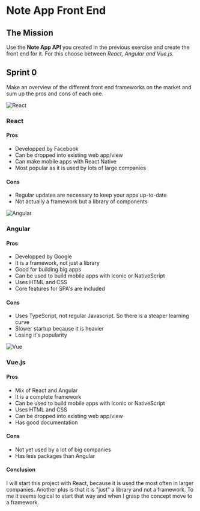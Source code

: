 # Note App Front End

## The Mission

Use the **Note App API** you created in the previous exercise and create the front end for it. For this choose between _React, Angular and Vue.js_.

## Sprint 0

Make an overview of the different front end frameworks on the market and sum up the pros and cons of each one.

![React](https://github.com/nicplackle/note-app-front-end/img/react_logo.png "React")

### React

#### Pros

- Developped by Facebook
- Can be dropped into existing web app/view
- Can make mobile apps with React Native
- Most popular as it is used by lots of large companies

#### Cons

- Regular updates are necessary to keep your apps up-to-date
- Not actually a framework but a library of components

![Angular](https://github.com/nicplackle/note-app-front-end/img/angular_logo.png "Angular")

### Angular

#### Pros

- Developped by Google
- It is a framework, not just a library
- Good for building big apps
- Can be used to build mobile apps with Iconic or NativeScript
- Uses HTML and CSS
- Core features for SPA's are included

#### Cons

- Uses TypeScript, not regular Javascript. So there is a steaper learning curve
- Slower startup because it is heavier
- Losing it's popularity

![Vue](https://github.com/nicplackle/note-app-front-end/img/vue_logo.png "Vue")

### Vue.js

#### Pros

- Mix of React and Angular
- It is a complete framework
- Can be used to build mobile apps with Iconic or NativeScript
- Uses HTML and CSS
- Can be dropped into existing web app/view
- Has good documentation

#### Cons

- Not yet used by a lot of big companies
- Has less packages than Angular

#### Conclusion

I will start this project with React, because it is used the most often in larger companies. Another plus is that it is "just" a library and not a framework. To me it seems logical to start that way and when I grasp the concept move to a framework.
